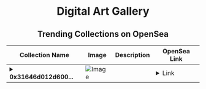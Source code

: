 <div align="center">

# Digital Art Gallery

## Trending Collections on OpenSea

| Collection Name                       | Image                                                                                     | Description                       | OpenSea Link                                                                                          |
|---------------------------------------|-------------------------------------------------------------------------------------------|-----------------------------------|--------------------------------------------------------------------------------------------------------|
| **<details><summary>0x31646d012d600...</summary>0x31646d012d60069929a99ae628235618028f9bf6</details>** | ![Image](https://i2.seadn.io/optimism/0x8763d35ad18371915fb2288ef8c1b0e1c583bd59/6404459f0a28661c41bd910f8b5899/e86404459f0a28661c41bd910f8b5899.png?w=200&auto=format) |  | <details><summary>Link</summary>[0x31646d012d60069929a99ae628235618028f9bf6](https://opensea.io/collection/0x31646d012d60069929a99ae628235618028f9bf6)</details> |

</div>